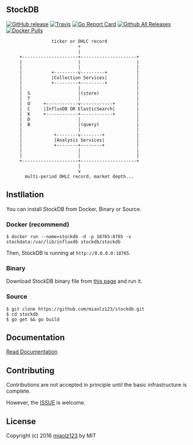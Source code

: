 ## StockDB

[![GitHub release](https://img.shields.io/github/release/miaolz123/stockdb.svg)](https://github.com/miaolz123/stockdb/releases)
[![Travis](https://img.shields.io/travis/miaolz123/stockdb.svg)](https://travis-ci.org/miaolz123/stockdb)
[![Go Report Card](https://goreportcard.com/badge/github.com/miaolz123/stockdb)](https://goreportcard.com/report/github.com/miaolz123/stockdb)
[![Github All Releases](https://img.shields.io/github/downloads/miaolz123/stockdb/total.svg)](https://github.com/miaolz123/stockdb/releases)
[![Docker Pulls](https://img.shields.io/docker/pulls/stockdb/stockdb.svg)](https://hub.docker.com/r/stockdb/stockdb/)

```
                 ticker or OHLC record
                           +
                           |
     +---------------------+---------------------+
     |                     |                     |
     |                     |                     |
     |           +---------v---------+           |
     |           |Collection Services|           |
     |           +---------+---------+           |
     |                     |                     |
     |  S                  |(store)              |
     |  T                  |                     |
     |  O     +------------v------------+        |
     |  C     |InfluxDB OR ElasticSearch|        |
     |  K     +------------+------------+        |
     |  D                  |                     |
     |  B                  |(query)              |
     |                     |                     |
     |            +--------v--------+            |
     |            |Analysis Services|            |
     |            +--------+--------+            |
     |                     |                     |
     |                     |                     |
     +---------------------+---------------------+
                           |
                           v
       multi-period OHLC record, market depth...
```

## Instllation

You can install StockDB from Docker, Binary or Source.

### Docker (recommend)

``` shell
$ docker run --name=stockdb -d -p 18765:8765 -v stockdata:/var/lib/influxdb stockdb/stockdb
```

Then, StockDB is running at `http://0.0.0.0:18765`.

### Binary

Download StockDB binary file from [this page](https://github.com/miaolz123/stockdb/releases) and run it.

### Source

``` shell
$ git clone https://github.com/miaolz123/stockdb.git
$ cd stockdb
$ go get && go build
```

## Documentation

[Read Documentation](http://docs.stockdb.org/)

## Contributing

Contributions are not accepted in principle until the basic infrastructure is complete.

However, the [ISSUE](https://github.com/miaolz123/stockdb/issues) is welcome.

## License

Copyright (c) 2016 [miaolz123](https://github.com/miaolz123) by MIT
